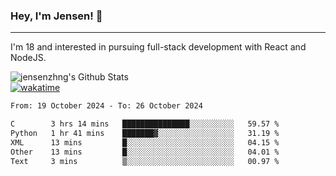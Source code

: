 ### Hey, I'm Jensen! 👋

---

I'm 18 and interested in pursuing full-stack development with React and NodeJS.

![jensenzhng's Github Stats](https://github-readme-stats.vercel.app/api?username=jensenzhng&theme=dark&show_icons=true&count_private=true)
<br />
[![wakatime](https://wakatime.com/badge/user/cbfc263d-3611-4e36-8278-8fad45fe3f62.svg)](https://wakatime.com/@cbfc263d-3611-4e36-8278-8fad45fe3f62)

<!--START_SECTION:waka-->

```txt
From: 19 October 2024 - To: 26 October 2024

C        3 hrs 14 mins   ███████████████░░░░░░░░░░   59.57 %
Python   1 hr 41 mins    ███████▓░░░░░░░░░░░░░░░░░   31.19 %
XML      13 mins         █░░░░░░░░░░░░░░░░░░░░░░░░   04.15 %
Other    13 mins         █░░░░░░░░░░░░░░░░░░░░░░░░   04.01 %
Text     3 mins          ▒░░░░░░░░░░░░░░░░░░░░░░░░   00.97 %
```

<!--END_SECTION:waka-->
